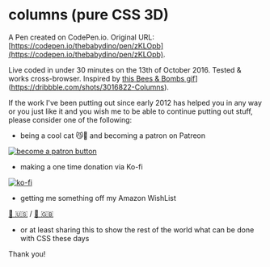 # columns (pure CSS 3D)

A Pen created on CodePen.io. Original URL: [https://codepen.io/thebabydino/pen/zKLOpb](https://codepen.io/thebabydino/pen/zKLOpb).

Live coded in under 30 minutes on the 13th of October 2016. Tested & works cross-browser. Inspired by [this Bees & Bombs gif](https://d13yacurqjgara.cloudfront.net/users/583436/screenshots/3016822/columns.gif)](https://dribbble.com/shots/3016822-Columns). 

If the work I've been putting out since early 2012 has helped you in any way or you just like it and you wish me to be able to continue putting out stuff, please consider one of the following:

* being a cool cat 😼🎩 and becoming a patron on Patreon

[![become a patron button](https://assets.codepen.io/2017/btn_patreon.png)](https://www.patreon.com/anatudor)

* making a one time donation via Ko-fi

[![ko-fi](https://assets.codepen.io/2017/btn_kofi.svg)](https://ko-fi.com/anatudor)

* getting me something off my Amazon WishList 

[🎁 🇺🇸](https://www.amazon.com/gp/registry/wishlist/2Y3C4722GXH0I/) / [🎁 🇬🇧](https://www.amazon.co.uk/gp/registry/wishlist/2I25W7U0KADSR/)

* or at least sharing this to show the rest of the world what can be done with CSS these days

Thank you!